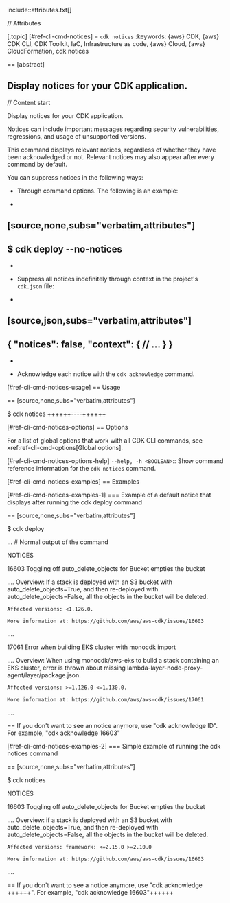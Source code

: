 include::attributes.txt[]

// Attributes

[.topic]
[#ref-cli-cmd-notices]
= `cdk notices`
:keywords: \{aws} CDK, \{aws} CDK CLI, CDK Toolkit, IaC, Infrastructure as code, \{aws} Cloud, \{aws} CloudFormation, cdk notices

== [abstract]

Display notices for your CDK application.
--

// Content start

Display notices for your CDK application.

Notices can include important messages regarding security vulnerabilities, regressions, and usage of unsupported versions.

This command displays relevant notices, regardless of whether they have been acknowledged or not. Relevant notices may also appear after every command by default.

You can suppress notices in the following ways:

* Through command options. The following is an example:
+
[source,none,subs="verbatim,attributes"]
---
$ cdk deploy --no-notices
---
+
* Suppress all notices indefinitely through context in the project's `cdk.json` file:
+
[source,json,subs="verbatim,attributes"]
---
{
"notices": false,
"context": {
  // ...
}
}
---
+
* Acknowledge each notice with the `cdk acknowledge` command.

[#ref-cli-cmd-notices-usage]
== Usage

== [source,none,subs="verbatim,attributes"]

$ cdk notices +++<options>+++----+++</options>+++

[#ref-cli-cmd-notices-options]
== Options

For a list of global options that work with all CDK  CLI commands, see xref:ref-cli-cmd-options[Global options].

[#ref-cli-cmd-notices-options-help]
`--help, -h <BOOLEAN>`::
Show command reference information for the `cdk notices` command.

[#ref-cli-cmd-notices-examples]
== Examples

[#ref-cli-cmd-notices-examples-1]
=== Example of a default notice that displays after running the cdk deploy command

== [source,none,subs="verbatim,attributes"]

$ cdk deploy

... # Normal output of the command

NOTICES

16603   Toggling off auto_delete_objects for Bucket empties the bucket

....
    Overview: If a stack is deployed with an S3 bucket with
              auto_delete_objects=True, and then re-deployed with
              auto_delete_objects=False, all the objects in the bucket
              will be deleted.

    Affected versions: <1.126.0.

    More information at: https://github.com/aws/aws-cdk/issues/16603
....

17061   Error when building EKS cluster with monocdk import

....
    Overview: When using monocdk/aws-eks to build a stack containing
              an EKS cluster, error is thrown about missing
              lambda-layer-node-proxy-agent/layer/package.json.

    Affected versions: >=1.126.0 <=1.130.0.

    More information at: https://github.com/aws/aws-cdk/issues/17061
....

== If you don't want to see an notice anymore, use "cdk acknowledge ID". For example, "cdk acknowledge 16603"

[#ref-cli-cmd-notices-examples-2]
=== Simple example of running the cdk notices command

== [source,none,subs="verbatim,attributes"]

$ cdk notices

NOTICES

16603   Toggling off auto_delete_objects for Bucket empties the bucket

....
    Overview: if a stack is deployed with an S3 bucket with
              auto_delete_objects=True, and then re-deployed with
              auto_delete_objects=False, all the objects in the bucket
              will be deleted.

    Affected versions: framework: <=2.15.0 >=2.10.0

    More information at: https://github.com/aws/aws-cdk/issues/16603
....

== If you don't want to see a notice anymore, use "cdk acknowledge +++<id>+++". For example, "cdk acknowledge 16603"+++</id>+++
